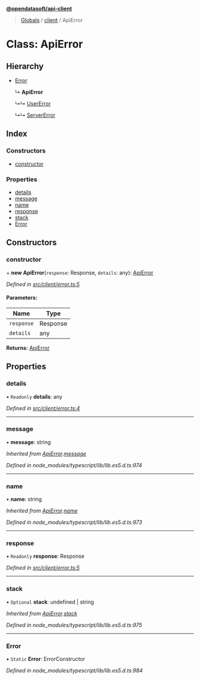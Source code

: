 **[@opendatasoft/api-client](../README.md)**

> [Globals](../globals.md) / [client](../modules/client.md) / ApiError

# Class: ApiError

## Hierarchy

* [Error](client.apierror.md#error)

  ↳ **ApiError**

  ↳↳ [UserError](client.usererror.md)

  ↳↳ [ServerError](client.servererror.md)

## Index

### Constructors

* [constructor](client.apierror.md#constructor)

### Properties

* [details](client.apierror.md#details)
* [message](client.apierror.md#message)
* [name](client.apierror.md#name)
* [response](client.apierror.md#response)
* [stack](client.apierror.md#stack)
* [Error](client.apierror.md#error)

## Constructors

### constructor

\+ **new ApiError**(`response`: Response, `details`: any): [ApiError](client.apierror.md)

*Defined in [src/client/error.ts:5](https://github.com/opendatasoft/ods-dataviz-sdk/blob/8246d9d/packages/api-client/src/client/error.ts#L5)*

#### Parameters:

Name | Type |
------ | ------ |
`response` | Response |
`details` | any |

**Returns:** [ApiError](client.apierror.md)

## Properties

### details

• `Readonly` **details**: any

*Defined in [src/client/error.ts:4](https://github.com/opendatasoft/ods-dataviz-sdk/blob/8246d9d/packages/api-client/src/client/error.ts#L4)*

___

### message

•  **message**: string

*Inherited from [ApiError](client.apierror.md).[message](client.apierror.md#message)*

*Defined in node_modules/typescript/lib/lib.es5.d.ts:974*

___

### name

•  **name**: string

*Inherited from [ApiError](client.apierror.md).[name](client.apierror.md#name)*

*Defined in node_modules/typescript/lib/lib.es5.d.ts:973*

___

### response

• `Readonly` **response**: Response

*Defined in [src/client/error.ts:5](https://github.com/opendatasoft/ods-dataviz-sdk/blob/8246d9d/packages/api-client/src/client/error.ts#L5)*

___

### stack

• `Optional` **stack**: undefined \| string

*Inherited from [ApiError](client.apierror.md).[stack](client.apierror.md#stack)*

*Defined in node_modules/typescript/lib/lib.es5.d.ts:975*

___

### Error

▪ `Static` **Error**: ErrorConstructor

*Defined in node_modules/typescript/lib/lib.es5.d.ts:984*
